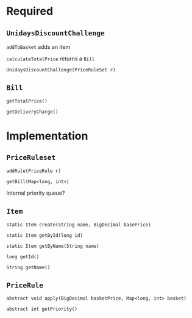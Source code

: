 # Required
## `UnidaysDiscountChallenge`
`addToBasket` adds an item

`calculateTotalPrice` returns a `Bill`

`UnidaysDiscountChallenge(PriceRuleSet r)`

## `Bill`
`getTotalPrice()`

`getDeliveryCharge()`

# Implementation
## `PriceRuleset`
`addRule(PriceRule r)`

`getBill(Map<long, int>)`

Internal priority queue?

## `Item`

`static Item create(String name, BigDecimal basePrice)`

`static Item getById(long id)`

`static Item getByName(String name)`

`long getId()`

`String getName()`

## `PriceRule`

`abstract void apply(BigDecimal basketPrice, Map<long, int> basket)`

`abstract int getPriority()`